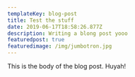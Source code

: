 ```yaml
---
templateKey: blog-post
title: Test the stuff
date: 2019-06-17T18:58:26.877Z
description: Writing a blong post yooo
featuredpost: true
featuredimage: /img/jumbotron.jpg
---
```

This is the body of the blog post. Huyah!

